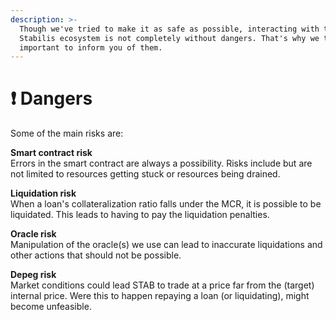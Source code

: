 ```yaml
---
description: >-
  Though we've tried to make it as safe as possible, interacting with the
  Stabilis ecosystem is not completely without dangers. That's why we think it's
  important to inform you of them.
---
```


# ❗ Dangers

Some of the main risks are:

**Smart contract risk**\
Errors in the smart contract are always a possibility. Risks include but are not limited to resources getting stuck or resources being drained.

**Liquidation risk**\
When a loan's collateralization ratio falls under the MCR, it is possible to be liquidated. This leads to having to pay the liquidation penalties.

**Oracle risk**\
Manipulation of the oracle(s) we use can lead to inaccurate liquidations and other actions that should not be possible.

**Depeg risk**\
Market conditions could lead STAB to trade at a price far from the (target) internal price. Were this to happen repaying a loan (or liquidating), might become unfeasible.
